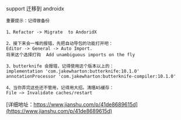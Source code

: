 
support 迁移到 androidx
```
重要提示：记得做备份

1、Refactor -> Migrate  to AndoridX

2、接下来会一堆的报错，先把自动导包的功能打开吧：
Editor -> General -> Auto Import.  
将来这个选择打钩  Add unambiguous imports on the fly

3、butterknife 会报错，记得使用这个版本以上的：
implementation 'com.jakewharton:butterknife:10.1.0'
annotationProcessor 'com.jakewharton:butterknife-compiler:10.1.0'

4、当你弄完这些还不管用，记得用大招。清理AS缓存：
File —> Invalidate caches/restart

```
[详细地址：https://www.jianshu.com/p/41de8689615d](https://www.jianshu.com/p/41de8689615d)
